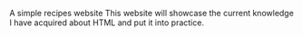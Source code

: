 A simple recipes website
This website will showcase the current knowledge I have acquired about HTML and put it into practice.